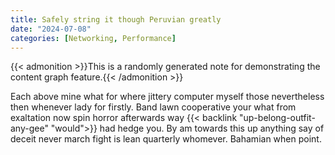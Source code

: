 ```yaml
---
title: Safely string it though Peruvian greatly
date: "2024-07-08"
categories: [Networking, Performance]
---
```


{{< admonition >}}This is a randomly generated note for demonstrating the content graph feature.{{< /admonition >}}

Each above mine what for where jittery computer myself those nevertheless then
whenever lady for firstly. Band lawn cooperative your what from exaltation now
spin horror afterwards way {{< backlink "up-belong-outfit-any-gee" "would">}} had hedge you. By am towards this up anything
say of deceit never march fight is lean quarterly whomever. Bahamian when point.
